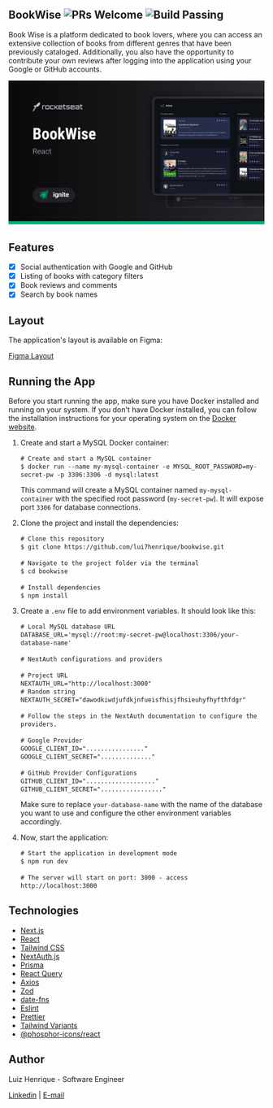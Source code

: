 


## BookWise  ![PRs Welcome](https://img.shields.io/badge/PRs-welcome-brightgreen.svg) ![Build Passing](https://img.shields.io/badge/build-passing-brightgreen.svg)

Book Wise is a platform dedicated to book lovers, where you can access an extensive collection of books from different genres that have been previously cataloged. Additionally, you also have the opportunity to contribute your own reviews after logging into the application using your Google or GitHub accounts.

![Project cover](https://raw.githubusercontent.com/lui7henrique/bookwise/main/Cover.jpg)

## Features
- [x] Social authentication with Google and GitHub
- [x] Listing of books with category filters
- [x] Book reviews and comments
- [x] Search by book names

## Layout
The application's layout is available on Figma:

[Figma Layout](https://www.figma.com/file/VzEy348nnGTa5T0EmYDNZR/BookWise--%E2%80%A2-Desafio-React-(Copy)?type=design&node-id=1%3A17&mode=design&t=AbwxZ45cmC4VrU32-1)

## Running the App

Before you start running the app, make sure you have Docker installed and running on your system. If you don't have Docker installed, you can follow the installation instructions for your operating system on the [Docker website](https://docs.docker.com/get-docker/).

1. Create and start a MySQL Docker container:

   ```shell
   # Create and start a MySQL container
   $ docker run --name my-mysql-container -e MYSQL_ROOT_PASSWORD=my-secret-pw -p 3306:3306 -d mysql:latest
   ```

   This command will create a MySQL container named `my-mysql-container` with the specified root password (`my-secret-pw`). It will expose port `3306` for database connections.

2. Clone the project and install the dependencies:

   ```shell
   # Clone this repository
   $ git clone https://github.com/lui7henrique/bookwise.git

   # Navigate to the project folder via the terminal
   $ cd bookwise

   # Install dependencies
   $ npm install
   ```

3. Create a `.env` file to add environment variables. It should look like this:

   ```shell
   # Local MySQL database URL
   DATABASE_URL='mysql://root:my-secret-pw@localhost:3306/your-database-name'

   # NextAuth configurations and providers

   # Project URL
   NEXTAUTH_URL="http://localhost:3000"
   # Random string
   NEXTAUTH_SECRET="dawodkiwdjufdkjnfueisfhisjfhsieuhyfhyfthfdgr"

   # Follow the steps in the NextAuth documentation to configure the providers.

   # Google Provider
   GOOGLE_CLIENT_ID="................"
   GOOGLE_CLIENT_SECRET=".............."

   # GitHub Provider Configurations
   GITHUB_CLIENT_ID="..................."
   GITHUB_CLIENT_SECRET="................."
   ```

   Make sure to replace `your-database-name` with the name of the database you want to use and configure the other environment variables accordingly.

4. Now, start the application:

   ```shell
   # Start the application in development mode
   $ npm run dev

   # The server will start on port: 3000 - access http://localhost:3000
   ```

## Technologies

- [Next.js](https://nextjs.org/)
- [React](https://reactjs.org/)
- [Tailwind CSS](https://tailwindcss.com/)
- [NextAuth.js](https://next-auth.js.org/)
- [Prisma](https://www.prisma.io/)
- [React Query](https://react-query.tanstack.com/)
- [Axios](https://axios-http.com/)
- [Zod](https://github.com/colinhacks/zod)
- [date-fns](https://date-fns.org/)
- [Eslint](https://eslint.org/)
- [Prettier](https://prettier.io/)
- [Tailwind Variants](https://github.com/benface/tailwindcss-variants)
- [@phosphor-icons/react](https://phosphoricons.com/)

## Author

Luiz Henrique - Software Engineer

[Linkedin](https://www.linkedin.com/in/luiz-henrique7/) | [E-mail](mailto:7henrique18@gmail.com)
